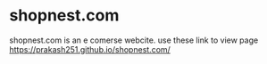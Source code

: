 # shopnest.com
shopnest.com is an e comerse webcite.
use these link to view page
https://prakash251.github.io/shopnest.com/
